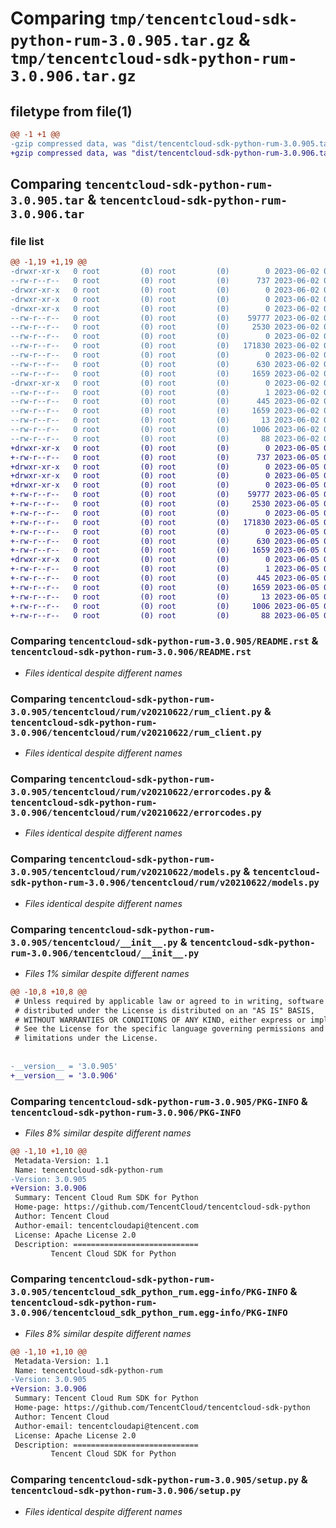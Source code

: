 # Comparing `tmp/tencentcloud-sdk-python-rum-3.0.905.tar.gz` & `tmp/tencentcloud-sdk-python-rum-3.0.906.tar.gz`

## filetype from file(1)

```diff
@@ -1 +1 @@
-gzip compressed data, was "dist/tencentcloud-sdk-python-rum-3.0.905.tar", last modified: Fri Jun  2 00:37:10 2023, max compression
+gzip compressed data, was "dist/tencentcloud-sdk-python-rum-3.0.906.tar", last modified: Mon Jun  5 00:40:42 2023, max compression
```

## Comparing `tencentcloud-sdk-python-rum-3.0.905.tar` & `tencentcloud-sdk-python-rum-3.0.906.tar`

### file list

```diff
@@ -1,19 +1,19 @@
-drwxr-xr-x   0 root         (0) root         (0)        0 2023-06-02 00:37:10.000000 tencentcloud-sdk-python-rum-3.0.905/
--rw-r--r--   0 root         (0) root         (0)      737 2023-06-02 00:37:10.000000 tencentcloud-sdk-python-rum-3.0.905/README.rst
-drwxr-xr-x   0 root         (0) root         (0)        0 2023-06-02 00:37:10.000000 tencentcloud-sdk-python-rum-3.0.905/tencentcloud/
-drwxr-xr-x   0 root         (0) root         (0)        0 2023-06-02 00:37:10.000000 tencentcloud-sdk-python-rum-3.0.905/tencentcloud/rum/
-drwxr-xr-x   0 root         (0) root         (0)        0 2023-06-02 00:37:10.000000 tencentcloud-sdk-python-rum-3.0.905/tencentcloud/rum/v20210622/
--rw-r--r--   0 root         (0) root         (0)    59777 2023-06-02 00:37:10.000000 tencentcloud-sdk-python-rum-3.0.905/tencentcloud/rum/v20210622/rum_client.py
--rw-r--r--   0 root         (0) root         (0)     2530 2023-06-02 00:37:10.000000 tencentcloud-sdk-python-rum-3.0.905/tencentcloud/rum/v20210622/errorcodes.py
--rw-r--r--   0 root         (0) root         (0)        0 2023-06-02 00:37:10.000000 tencentcloud-sdk-python-rum-3.0.905/tencentcloud/rum/v20210622/__init__.py
--rw-r--r--   0 root         (0) root         (0)   171830 2023-06-02 00:37:10.000000 tencentcloud-sdk-python-rum-3.0.905/tencentcloud/rum/v20210622/models.py
--rw-r--r--   0 root         (0) root         (0)        0 2023-06-02 00:37:10.000000 tencentcloud-sdk-python-rum-3.0.905/tencentcloud/rum/__init__.py
--rw-r--r--   0 root         (0) root         (0)      630 2023-06-02 00:37:10.000000 tencentcloud-sdk-python-rum-3.0.905/tencentcloud/__init__.py
--rw-r--r--   0 root         (0) root         (0)     1659 2023-06-02 00:37:10.000000 tencentcloud-sdk-python-rum-3.0.905/PKG-INFO
-drwxr-xr-x   0 root         (0) root         (0)        0 2023-06-02 00:37:10.000000 tencentcloud-sdk-python-rum-3.0.905/tencentcloud_sdk_python_rum.egg-info/
--rw-r--r--   0 root         (0) root         (0)        1 2023-06-02 00:37:10.000000 tencentcloud-sdk-python-rum-3.0.905/tencentcloud_sdk_python_rum.egg-info/dependency_links.txt
--rw-r--r--   0 root         (0) root         (0)      445 2023-06-02 00:37:10.000000 tencentcloud-sdk-python-rum-3.0.905/tencentcloud_sdk_python_rum.egg-info/SOURCES.txt
--rw-r--r--   0 root         (0) root         (0)     1659 2023-06-02 00:37:10.000000 tencentcloud-sdk-python-rum-3.0.905/tencentcloud_sdk_python_rum.egg-info/PKG-INFO
--rw-r--r--   0 root         (0) root         (0)       13 2023-06-02 00:37:10.000000 tencentcloud-sdk-python-rum-3.0.905/tencentcloud_sdk_python_rum.egg-info/top_level.txt
--rw-r--r--   0 root         (0) root         (0)     1006 2023-06-02 00:37:10.000000 tencentcloud-sdk-python-rum-3.0.905/setup.py
--rw-r--r--   0 root         (0) root         (0)       88 2023-06-02 00:37:10.000000 tencentcloud-sdk-python-rum-3.0.905/setup.cfg
+drwxr-xr-x   0 root         (0) root         (0)        0 2023-06-05 00:40:42.000000 tencentcloud-sdk-python-rum-3.0.906/
+-rw-r--r--   0 root         (0) root         (0)      737 2023-06-05 00:40:42.000000 tencentcloud-sdk-python-rum-3.0.906/README.rst
+drwxr-xr-x   0 root         (0) root         (0)        0 2023-06-05 00:40:42.000000 tencentcloud-sdk-python-rum-3.0.906/tencentcloud/
+drwxr-xr-x   0 root         (0) root         (0)        0 2023-06-05 00:40:42.000000 tencentcloud-sdk-python-rum-3.0.906/tencentcloud/rum/
+drwxr-xr-x   0 root         (0) root         (0)        0 2023-06-05 00:40:42.000000 tencentcloud-sdk-python-rum-3.0.906/tencentcloud/rum/v20210622/
+-rw-r--r--   0 root         (0) root         (0)    59777 2023-06-05 00:40:42.000000 tencentcloud-sdk-python-rum-3.0.906/tencentcloud/rum/v20210622/rum_client.py
+-rw-r--r--   0 root         (0) root         (0)     2530 2023-06-05 00:40:42.000000 tencentcloud-sdk-python-rum-3.0.906/tencentcloud/rum/v20210622/errorcodes.py
+-rw-r--r--   0 root         (0) root         (0)        0 2023-06-05 00:40:42.000000 tencentcloud-sdk-python-rum-3.0.906/tencentcloud/rum/v20210622/__init__.py
+-rw-r--r--   0 root         (0) root         (0)   171830 2023-06-05 00:40:42.000000 tencentcloud-sdk-python-rum-3.0.906/tencentcloud/rum/v20210622/models.py
+-rw-r--r--   0 root         (0) root         (0)        0 2023-06-05 00:40:42.000000 tencentcloud-sdk-python-rum-3.0.906/tencentcloud/rum/__init__.py
+-rw-r--r--   0 root         (0) root         (0)      630 2023-06-05 00:40:42.000000 tencentcloud-sdk-python-rum-3.0.906/tencentcloud/__init__.py
+-rw-r--r--   0 root         (0) root         (0)     1659 2023-06-05 00:40:42.000000 tencentcloud-sdk-python-rum-3.0.906/PKG-INFO
+drwxr-xr-x   0 root         (0) root         (0)        0 2023-06-05 00:40:42.000000 tencentcloud-sdk-python-rum-3.0.906/tencentcloud_sdk_python_rum.egg-info/
+-rw-r--r--   0 root         (0) root         (0)        1 2023-06-05 00:40:42.000000 tencentcloud-sdk-python-rum-3.0.906/tencentcloud_sdk_python_rum.egg-info/dependency_links.txt
+-rw-r--r--   0 root         (0) root         (0)      445 2023-06-05 00:40:42.000000 tencentcloud-sdk-python-rum-3.0.906/tencentcloud_sdk_python_rum.egg-info/SOURCES.txt
+-rw-r--r--   0 root         (0) root         (0)     1659 2023-06-05 00:40:42.000000 tencentcloud-sdk-python-rum-3.0.906/tencentcloud_sdk_python_rum.egg-info/PKG-INFO
+-rw-r--r--   0 root         (0) root         (0)       13 2023-06-05 00:40:42.000000 tencentcloud-sdk-python-rum-3.0.906/tencentcloud_sdk_python_rum.egg-info/top_level.txt
+-rw-r--r--   0 root         (0) root         (0)     1006 2023-06-05 00:40:42.000000 tencentcloud-sdk-python-rum-3.0.906/setup.py
+-rw-r--r--   0 root         (0) root         (0)       88 2023-06-05 00:40:42.000000 tencentcloud-sdk-python-rum-3.0.906/setup.cfg
```

### Comparing `tencentcloud-sdk-python-rum-3.0.905/README.rst` & `tencentcloud-sdk-python-rum-3.0.906/README.rst`

 * *Files identical despite different names*

### Comparing `tencentcloud-sdk-python-rum-3.0.905/tencentcloud/rum/v20210622/rum_client.py` & `tencentcloud-sdk-python-rum-3.0.906/tencentcloud/rum/v20210622/rum_client.py`

 * *Files identical despite different names*

### Comparing `tencentcloud-sdk-python-rum-3.0.905/tencentcloud/rum/v20210622/errorcodes.py` & `tencentcloud-sdk-python-rum-3.0.906/tencentcloud/rum/v20210622/errorcodes.py`

 * *Files identical despite different names*

### Comparing `tencentcloud-sdk-python-rum-3.0.905/tencentcloud/rum/v20210622/models.py` & `tencentcloud-sdk-python-rum-3.0.906/tencentcloud/rum/v20210622/models.py`

 * *Files identical despite different names*

### Comparing `tencentcloud-sdk-python-rum-3.0.905/tencentcloud/__init__.py` & `tencentcloud-sdk-python-rum-3.0.906/tencentcloud/__init__.py`

 * *Files 1% similar despite different names*

```diff
@@ -10,8 +10,8 @@
 # Unless required by applicable law or agreed to in writing, software
 # distributed under the License is distributed on an "AS IS" BASIS,
 # WITHOUT WARRANTIES OR CONDITIONS OF ANY KIND, either express or implied.
 # See the License for the specific language governing permissions and
 # limitations under the License.
 
 
-__version__ = '3.0.905'
+__version__ = '3.0.906'
```

### Comparing `tencentcloud-sdk-python-rum-3.0.905/PKG-INFO` & `tencentcloud-sdk-python-rum-3.0.906/PKG-INFO`

 * *Files 8% similar despite different names*

```diff
@@ -1,10 +1,10 @@
 Metadata-Version: 1.1
 Name: tencentcloud-sdk-python-rum
-Version: 3.0.905
+Version: 3.0.906
 Summary: Tencent Cloud Rum SDK for Python
 Home-page: https://github.com/TencentCloud/tencentcloud-sdk-python
 Author: Tencent Cloud
 Author-email: tencentcloudapi@tencent.com
 License: Apache License 2.0
 Description: ============================
         Tencent Cloud SDK for Python
```

### Comparing `tencentcloud-sdk-python-rum-3.0.905/tencentcloud_sdk_python_rum.egg-info/PKG-INFO` & `tencentcloud-sdk-python-rum-3.0.906/tencentcloud_sdk_python_rum.egg-info/PKG-INFO`

 * *Files 8% similar despite different names*

```diff
@@ -1,10 +1,10 @@
 Metadata-Version: 1.1
 Name: tencentcloud-sdk-python-rum
-Version: 3.0.905
+Version: 3.0.906
 Summary: Tencent Cloud Rum SDK for Python
 Home-page: https://github.com/TencentCloud/tencentcloud-sdk-python
 Author: Tencent Cloud
 Author-email: tencentcloudapi@tencent.com
 License: Apache License 2.0
 Description: ============================
         Tencent Cloud SDK for Python
```

### Comparing `tencentcloud-sdk-python-rum-3.0.905/setup.py` & `tencentcloud-sdk-python-rum-3.0.906/setup.py`

 * *Files identical despite different names*


